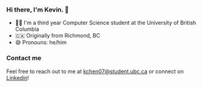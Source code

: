 ### Hi there, I'm Kevin. 👋
- 👨‍💻 I'm a third year Computer Science student at the University of British Columbia
- 🇨🇦 Originally from Richmond, BC
- 😄 Pronouns: he/him

### Contact me
Feel free to reach out to me at kchen07@student.ubc.ca or connect on [Linkedin](https://www.linkedin.com/in/kevinchen452/)!

<!--
- 🔭 I’m currently working on ...
- 🌱 I’m currently learning ...
- 👯 I’m looking to collaborate on ...
- 🤔 I’m looking for help with ...
- 💬 Ask me about ...
- 📫 How to reach me: ...

- ⚡ Fun fact: ...
-->
